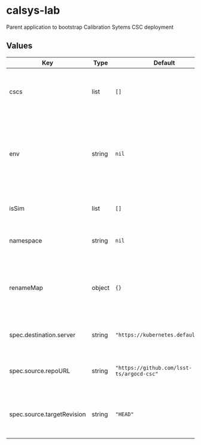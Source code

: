 # calsys-lab

Parent application to bootstrap Calibration Sytems CSC deployment

## Values

| Key | Type | Default | Description |
|-----|------|---------|-------------|
| cscs | list | `[]` | The list of applications (CSCs) to deploy via the collector app |
| env | string | `nil` | The environment (location) to set for the configuration. This picks the Helm values file to use in the deployment. |
| isSim | list | `[]` | The list of applications that are run as simulators |
| namespace | string | `nil` | The namespace for the child applications |
| renameMap | object | `{}` | A dictionary of _app name_: _new name_ used to set the application name to _new name_ |
| spec.destination.server | string | `"https://kubernetes.default.svc"` | The URL for the Kubernetes server |
| spec.source.repoURL | string | `"https://github.com/lsst-ts/argocd-csc"` | The repository URL that contains the configuration |
| spec.source.targetRevision | string | `"HEAD"` | The target revision (repository branch) to use for the configuration |
